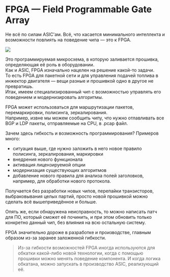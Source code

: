 # FPGA — Field Programmable Gate Array

Не всё по силам ASIC'ам. Всё, что касается минимального интеллекта и возможности повлиять на поведение чипа — это к FPGA.

![](../../.gitbook/assets/image-87.png)

Это программируемая микросхема, в которую заливается прошивка, определяющая её роль в оборудовании.  
Как и ASIC, FPGA изначально нацелен на решение какой-то задачи.  
То есть FPGA для пакетной сети и для управления подачей топлива в инжектор двигателя — вещи разные и прошивкой одно в другое не превратишь.  
Итак, имеем специализированный чип с возможностью управлять его поведением и модернизировать алгоритмы.

FPGA может использоваться для маршрутизации пакетов, перемаркировки, полисинга, зеркалирования.  
Например, извне мы можем сообщить чипу, что нужно отлавливать все BGP и LDP пакеты, отправляемые на CPU, в .pcap файл.

Зачем здесь гибкость и возможность программирования? Примеров много:

* ситуация выше, где нужно заложить в него новое правило полисинга, зеркалирования, маркировки
* внедрения нового функционала
* активация лицензируемой опции
* модернизация существующих алгоритмов
* добавление нового правила для анализа полей заголовков, например, для обработки нового протокола.

Получается без разработки новых чипов, перепайки транзисторов, выбраковывания целых партий, просто новой прошивкой можно сделать всё вышеприведённое и больше.

Опять же, если обнаружена неисправность, то можно написать патч для ПО, который сможет её починить, и при этом обновить только конкретно данный чип, без влияния на всю остальную систему.

FPGA значительно дороже в разработке и производстве, главным образом из-за заранее заложенной гибкости.

> Из-за гибкости возможностей FPGA иногда используются для обкатки какой-либо новой технологии, когда с помощью прошивки можно менять поведение компонента. И когда логика обкатана, можно запускать в производство ASIC, реализующий её.

